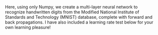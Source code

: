 Here, using only Numpy, we create a multi-layer neural network to recognize handwritten digits from the Modified National Institute of Standards and Technology (MNIST) database, complete with forward and back propagations. I have also included a learning rate test below for your own learning pleasure!
